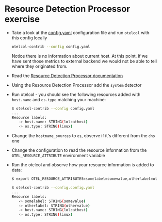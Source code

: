 # Resource Detection Processor exercise

* Take a look at the [config.yaml](config.yaml) configuration file and run `otelcol` with this config locally

  ```bash
  otelcol-contrib --config config.yaml
  ```

  Notice there is no information about current host. At this point, if we have sent those metrics to external backend we would not be able to tell where they originated from.

* Read the [Resource Detection Processor documentation](https://github.com/open-telemetry/opentelemetry-collector-contrib/tree/main/processor/resourcedetectionprocessor)

* Using the Resource Detection Processor add the `system` detector

* Run otelcol - you should see the following resources added with `host.name` and `os.type` matching your machine:

  ```bash
  $ otelcol-contrib --config config.yaml
  ...
  Resource labels:
     -> host.name: STRING(lolcathost)
     -> os.type: STRING(linux)
  ```

* Change the `hostname_sources` to `os`, observe if it's different from the `dns` one

* Change the configuration to read the resource information from the `OTEL_RESOURCE_ATTRIBUTE` environment variable

* Run the otelcol and observe how your resource information is added to data:

  ```bash
  $ export OTEL_RESOURCE_ATTRIBUTES=somelabel=somevalue,otherlabel=othervalue
  
  $ otelcol-contrib --config.config.yaml
  ...
  Resource labels:
     -> somelabel: STRING(somevalue)
     -> otherlabel: STRING(othervalue)
     -> host.name: STRING(lolcathost)
     -> os.type: STRING(linux)
  ```
